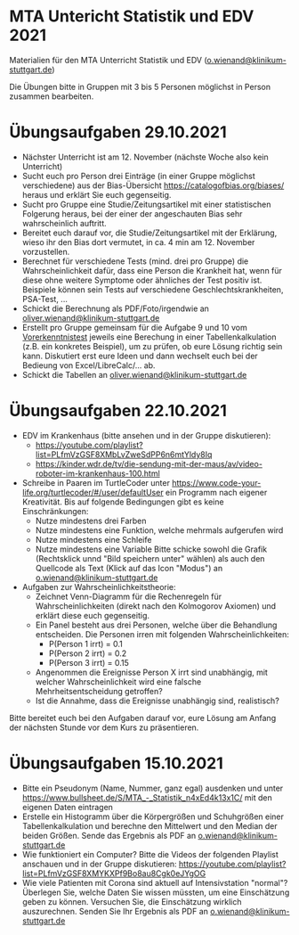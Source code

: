 # MTA Untericht Statistik und EDV 2021
Materialien für den MTA Unterricht Statistik und EDV (o.wienand@klinikum-stuttgart.de)

Die Übungen bitte in Gruppen mit 3 bis 5 Personen möglichst in Person zusammen bearbeiten.

# Übungsaufgaben 29.10.2021
 * Nächster Unterricht ist am 12. November (nächste Woche also kein Unterricht)
 * Sucht euch pro Person drei Einträge (in einer Gruppe möglichst verschiedene) aus der Bias-Übersicht https://catalogofbias.org/biases/ heraus und erklärt Sie euch gegenseitig.
 * Sucht pro Gruppe eine Studie/Zeitungsartikel mit einer statistischen Folgerung heraus, bei der einer der angeschauten Bias sehr wahrscheinlich auftritt.
 * Bereitet euch darauf vor, die Studie/Zeitungsartikel mit der Erklärung, wieso ihr den Bias dort vermutet, in ca. 4 min am 12. November vorzustellen.
 * Berechnet für verschiedene Tests (mind. drei pro Gruppe) die Wahrscheinlichkeit dafür, dass eine Person die Krankheit hat, wenn für diese ohne weitere Symptome oder ähnliches der Test positiv ist. Beispiele können sein Tests auf verschiedene Geschlechtskrankheiten, PSA-Test, ...
 * Schickt die Berechnung als PDF/Foto/irgendwie an oliver.wienand@klinikum-stuttgart.de
 * Erstellt pro Gruppe gemeinsam für die Aufgabe 9 und 10 vom [Vorerkenntnistest](https://github.com/wienand/MTA_STAT_EDV/raw/main/eintrittstest.pdf) jeweils eine Berechung in einer Tabellenkalkulation (z.B. ein konkretes Beispiel), um zu prüfen, ob eure Lösung richtig sein kann. Diskutiert erst eure Ideen und dann wechselt euch bei der Bedieung von Excel/LibreCalc/... ab.
 * Schickt die Tabellen an oliver.wienand@klinikum-stuttgart.de

# Übungsaufgaben 22.10.2021
 * EDV im Krankenhaus (bitte ansehen und in der Gruppe diskutieren):
    * https://youtube.com/playlist?list=PLfmVzGSF8XMbLvZweSdPP6n6mtYldy8Iq
    * https://kinder.wdr.de/tv/die-sendung-mit-der-maus/av/video-roboter-im-krankenhaus-100.html
 * Schreibe in Paaren im TurtleCoder unter https://www.code-your-life.org/turtlecoder/#/user/defaultUser ein Programm nach eigener Kreativität. Bis auf folgende Bedingungen gibt es keine Einschränkungen:
    * Nutze mindestens drei Farben
    * Nutze mindestens eine Funktion, welche mehrmals aufgerufen wird
    * Nutze mindestens eine Schleife
    * Nutze mindestens eine Variable
   Bitte schicke sowohl die Grafik (Rechtsklick unnd "Bild speichern unter" wählen) als auch den Quellcode als Text (Klick auf das Icon "Modus") an o.wienand@klinikum-stuttgart.de
 * Aufgaben zur Wahrscheinlichkeitstheorie:
    * Zeichnet Venn-Diagramm für die Rechenregeln für Wahrscheinlichkeiten (direkt nach den Kolmogorov Axiomen) und erklärt diese euch gegenseitig.
    * Ein Panel besteht aus drei Personen, welche über die Behandlung entscheiden. Die Personen irren mit folgenden Wahrscheinlichkeiten:
       * P(Person 1 irrt) = 0.1
       * P(Person 2 irrt) = 0.2
       * P(Person 3 irrt) = 0.15
   * Angenommen die Ereignisse Person X irrt sind unabhängig, mit welcher Wahrscheinlichkeit wird eine falsche Mehrheitsentscheidung getroffen?
   * Ist die Annahme, dass die Ereignisse unabhängig sind, realistisch?

Bitte bereitet euch bei den Aufgaben darauf vor, eure Lösung am Anfang der nächsten Stunde vor dem Kurs zu präsentieren.

# Übungsaufgaben 15.10.2021
 * Bitte ein Pseudonym (Name, Nummer, ganz egal) ausdenken und unter https://www.bullsheet.de/S/MTA_-_Statistik_n4xEd4k13x1C/ mit den eigenen Daten eintragen
 * Erstelle ein Histogramm über die Körpergrößen und Schuhgrößen einer Tabellenkalkulation und berechne den Mittelwert und den Median der beiden Größen. Sende das Ergebnis als PDF an o.wienand@klinikum-stuttgart.de
 * Wie funktioniert ein Computer? Bitte die Videos der folgenden Playlist anschauen und in der Gruppe diskutieren: https://youtube.com/playlist?list=PLfmVzGSF8XMYKXPf9Bo8au8Cgk0eJYgOG
 * Wie viele Patienten mit Corona sind aktuell auf Intensivstation "normal"? Überlegen Sie, welche Daten Sie wissen müssten, um eine Einschätzung geben zu können. Versuchen Sie, die Einschätzung wirklich auszurechnen. Senden Sie Ihr Ergebnis als PDF an o.wienand@klinikum-stuttgart.de
